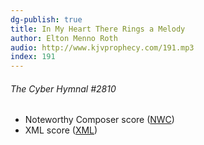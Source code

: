 ```yaml
---
dg-publish: true
title: In My Heart There Rings a Melody
author: Elton Menno Roth
audio: http://www.kjvprophecy.com/191.mp3
index: 191
---
```


<h6>The Cyber Hymnal #2810</h6>
<ul>
 <li>Noteworthy Composer score (<a href=""/media/fetch/113417"">NWC</a>)</li>
 <li>XML score (<a href=""/media/fetch/131139"">XML</a>)</li>
</ul>